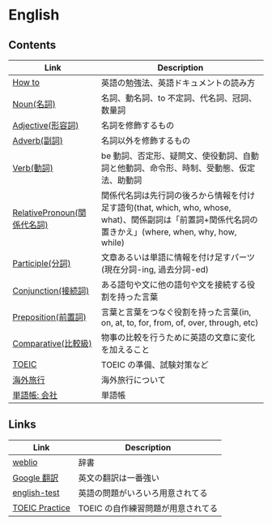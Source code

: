 # English

## Contents

| Link                                               | Description                                                                                                                                            |
| -------------------------------------------------- | ------------------------------------------------------------------------------------------------------------------------------------------------------ |
| [How to](howto.md)                                 | 英語の勉強法、英語ドキュメントの読み方                                                                                                                 |
| [Noun(名詞)](noun.md)                              | 名詞、動名詞、to 不定詞、代名詞、冠詞、数量詞                                                                                                          |
| [Adjective(形容詞)](adjective.md)                  | 名詞を修飾するもの                                                                                                                                     |
| [Adverb(副詞)](adverb.md)                          | 名詞以外を修飾するもの                                                                                                                                 |
| [Verb(動詞)](verb.md)                              | be 動詞、否定形、疑問文、使役動詞、自動詞と他動詞、命令形、時制、受動態、仮定法、助動詞                                                                |
| [RelativePronoun(関係代名詞)](relative_pronoun.md) | 関係代名詞は先行詞の後ろから情報を付け足す語句(that, which, who, whose, what)、関係副詞は「前置詞+関係代名詞の置きかえ」(where, when, why, how, while) |
| [Participle(分詞)](participle.md)                  | 文章あるいは単語に情報を付け足すパーツ(現在分詞-ing, 過去分詞-ed)                                                                                      |
| [Conjunction(接続詞)](conjunction.md)              | ある語句や文に他の語句や文を接続する役割を持った言葉                                                                                                   |
| [Preposition(前置詞)](preposition.md)              | 言葉と言葉をつなぐ役割を持った言葉(in, on, at, to, for, from, of, over, through, etc)                                                                  |
| [Comparative(比較級)](comparative.md)              | 物事の比較を行うために英語の文章に変化を加えること                                                                                                     |
| [TOEIC](toeic.md)                                  | TOEIC の準備、試験対策など                                                                                                                             |
| [海外旅行](travel/README.md)                       | 海外旅行について                                                                                                                                       |
| [単語帳: 会社](vocabularies/README.md)             | 単語帳                                                                                                                                                 |

## Links

| Link                                                                                 | Description                        |
| ------------------------------------------------------------------------------------ | ---------------------------------- |
| [weblio](https://www.weblio.jp/)                                                     | 辞書                               |
| [Google 翻訳](https://translate.google.co.jp/?hl=ja&tab=TT)                          | 英文の翻訳は一番強い               |
| [english-test](http://www.english-test.net/)                                         | 英語の問題がいろいろ用意されてる   |
| [TOEIC Practice](http://vu.flare.hiroshima-u.ac.jp/english/TOEIC_project/index2.cgi) | TOEIC の自作練習問題が用意されてる |
